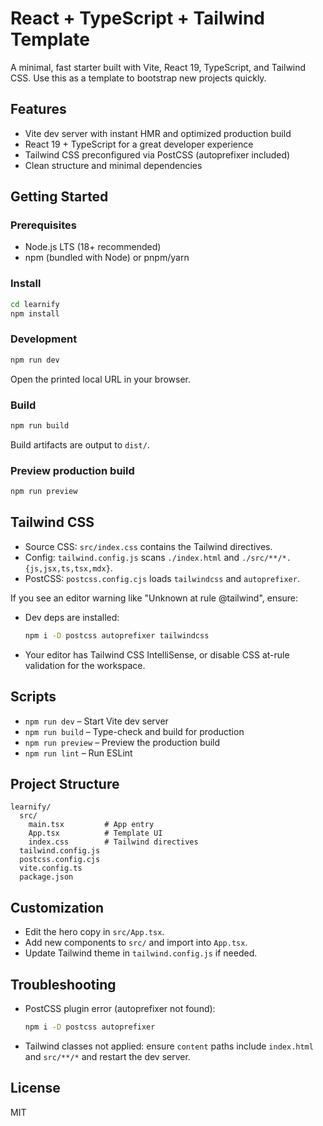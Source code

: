# React + TypeScript + Tailwind Template

A minimal, fast starter built with Vite, React 19, TypeScript, and Tailwind CSS. Use this as a template to bootstrap new projects quickly.

## Features

- Vite dev server with instant HMR and optimized production build
- React 19 + TypeScript for a great developer experience
- Tailwind CSS preconfigured via PostCSS (autoprefixer included)
- Clean structure and minimal dependencies

## Getting Started

### Prerequisites
- Node.js LTS (18+ recommended)
- npm (bundled with Node) or pnpm/yarn

### Install
```bash
cd learnify
npm install
```

### Development
```bash
npm run dev
```
Open the printed local URL in your browser.

### Build
```bash
npm run build
```
Build artifacts are output to `dist/`.

### Preview production build
```bash
npm run preview
```

## Tailwind CSS
- Source CSS: `src/index.css` contains the Tailwind directives.
- Config: `tailwind.config.js` scans `./index.html` and `./src/**/*.{js,jsx,ts,tsx,mdx}`.
- PostCSS: `postcss.config.cjs` loads `tailwindcss` and `autoprefixer`.

If you see an editor warning like "Unknown at rule @tailwind", ensure:
- Dev deps are installed:
  ```bash
  npm i -D postcss autoprefixer tailwindcss
  ```
- Your editor has Tailwind CSS IntelliSense, or disable CSS at-rule validation for the workspace.

## Scripts
- `npm run dev` – Start Vite dev server
- `npm run build` – Type-check and build for production
- `npm run preview` – Preview the production build
- `npm run lint` – Run ESLint

## Project Structure
```
learnify/
  src/
    main.tsx         # App entry
    App.tsx          # Template UI
    index.css        # Tailwind directives
  tailwind.config.js
  postcss.config.cjs
  vite.config.ts
  package.json
```

## Customization
- Edit the hero copy in `src/App.tsx`.
- Add new components to `src/` and import into `App.tsx`.
- Update Tailwind theme in `tailwind.config.js` if needed.

## Troubleshooting
- PostCSS plugin error (autoprefixer not found):
  ```bash
  npm i -D postcss autoprefixer
  ```
- Tailwind classes not applied: ensure `content` paths include `index.html` and `src/**/*` and restart the dev server.

## License
MIT
